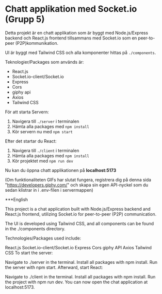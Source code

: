# Chatt applikation med Socket.io (Grupp 5)

Detta projekt är en chatt applikation som är byggt med Node.js/Express backend och React.js frontend tillsammans med Socket.io som en peer-to-peer (P2P)kommunikation.

UI är byggt med Tailwind CSS och alla komponenter hittas på `./components`.

Teknologier/Packages som används är:

- React.js
- Socket.io-client/Socket.io
- Express
- Cors
- giphy api
- Axios
- Tailwind CSS

För att starta Servern:

1. Navigera till `./server` i terminalen
2. Hämta alla packages med `npm install`
3. Kör servern nu med `npm start`

Efter det startar du React:

1. Navigera till `./client` i terminalen
2. Hämta alla packages med `npm install`
3. Kör projektet med `npm run dev`

Nu kan du öppna chatt applikationen på
**localhost:5173**

(Om funktionaliteten GIFs har slutat fungera, registrera dig på denna sida "https://developers.giphy.com/" och skapa sin egen API-nyckel som du sedan klistrar in i .env-filen i servermappen)



***English

This project is a chat application built with Node.js/Express backend and React.js frontend, utilizing Socket.io for peer-to-peer (P2P) communication.

The UI is developed using Tailwind CSS, and all components can be found in the ./components directory.

Technologies/Packages used include:

React.js
Socket.io-client/Socket.io
Express
Cors
giphy API
Axios
Tailwind CSS
To start the server:

Navigate to ./server in the terminal.
Install all packages with npm install.
Run the server with npm start.
Afterward, start React:

Navigate to ./client in the terminal.
Install all packages with npm install.
Run the project with npm run dev.
You can now open the chat application at localhost:5173.





